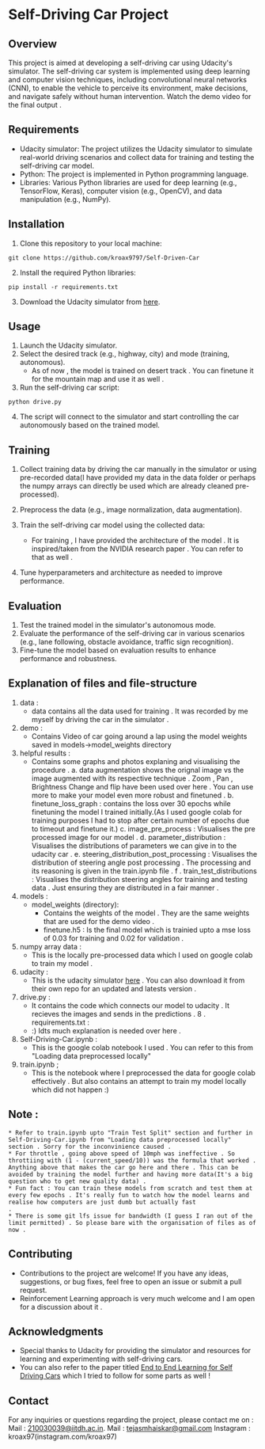 # Self-Driving Car Project

## Overview
This project is aimed at developing a self-driving car using Udacity's simulator. The self-driving car system is implemented using deep learning and computer vision techniques, including convolutional neural networks (CNN), to enable the vehicle to perceive its environment, make decisions, and navigate safely without human intervention. Watch the demo video for the final output .


## Requirements
- Udacity simulator: The project utilizes the Udacity simulator to simulate real-world driving scenarios and collect data for training and testing the self-driving car model.
- Python: The project is implemented in Python programming language.
- Libraries: Various Python libraries are used for deep learning (e.g., TensorFlow, Keras), computer vision (e.g., OpenCV), and data manipulation (e.g., NumPy).

## Installation
1. Clone this repository to your local machine:

```
git clone https://github.com/kroax9797/Self-Driven-Car
```

2. Install the required Python libraries:

```
pip install -r requirements.txt
```

3. Download the Udacity simulator from [here](https://github.com/udacity/self-driving-car-sim).

## Usage
1. Launch the Udacity simulator.
2. Select the desired track (e.g., highway, city) and mode (training, autonomous).
    - As of now , the model is trained on desert track . You can finetune it for the mountain map and use it as well .
3. Run the self-driving car script:

```
python drive.py
```

4. The script will connect to the simulator and start controlling the car autonomously based on the trained model.

## Training
1. Collect training data by driving the car manually in the simulator or using pre-recorded data(I have provided my data in the data folder or perhaps the numpy arrays can directly be used which are already cleaned  pre-processed).
2. Preprocess the data (e.g., image normalization, data augmentation).
3. Train the self-driving car model using the collected data:
    - For training , I have provided the architecture of the model . It is inspired/taken from the NVIDIA research paper . You can refer to that as well . 

4. Tune hyperparameters and architecture as needed to improve performance.

## Evaluation
1. Test the trained model in the simulator's autonomous mode.
2. Evaluate the performance of the self-driving car in various scenarios (e.g., lane following, obstacle avoidance, traffic sign recognition).
3. Fine-tune the model based on evaluation results to enhance performance and robustness.

## Explanation of files and file-structure
1. data : 
    - data contains all the data used for training . It was recorded by me myself by driving the car in the simulator .
2. demo : 
    - Contains Video of car going around a lap using the model weights saved in models->model_weights directory 
3. helpful results : 
    - Contains some graphs and photos explaning and visualising the procedure .
        a. data augmentation shows the orignal image vs the image augmented with its respective technique . Zoom , Pan , Brightness Change and flip have been used over here . You can use more to make your model even more robust and finetuned .
        b. finetune_loss_graph : contains the loss over 30 epochs while finetuning the model I trained initially.(As I used google colab for training purposes I had to stop after certain number of epochs due to timeout and finetune it.)
        c. image_pre_process : Visualises the pre processed image for our model .
        d. parameter_distribution : Visualises the distributions of parameters we can give in to the udacity car . 
        e. steering_distribution_post_processing : Visualises the distribution of steering angle post processing . The processing and its reasoning is given in the train.ipynb file .
        f . train_test_distributions : Visualises the distribution steering angles for training and testing data . Just ensuring they are distributed in a fair manner .
4. models : 
    - model_weights (directory):
        * Contains the weights of the model . They are the same weights that are used for the demo video .
        * finetune.h5 : Is the final model which is trainied upto a mse loss of 0.03 for training and 0.02 for validation .
5. numpy array data : 
    - This is the locally pre-processed data which I used on google colab to train my model .
6. udacity : 
    - This is the udacity simulator [here](https://github.com/udacity/self-driving-car-sim) . You can also download it from their own repo for an updated and latests version . 
7. drive.py : 
    - It contains the code which connects our model to udacity . It recieves the images and sends in the predictions . 
8 . requirements.txt : 
    - :) Idts much explanation is needed over here .
9. Self-Driving-Car.ipynb : 
    - This is the google colab notebook I used . You can refer to this from "Loading data preprocessed locally"
10. train.ipynb ; 
    - This is the notebook where I preprocessed the data for google colab effectively . But also contains an attempt to train my model locally which did not happen :) 

## Note : 
    * Refer to train.ipynb upto "Train Test Split" section and further in Self-Driving-Car.ipynb from "Loading data preprocessed locally" section . Sorry for the inconvinience caused .
    * For throttle , going above speed of 10mph was ineffective . So throttiing with (1 - (current_speed/10)) was the formula that worked . Anything above that makes the car go here and there . This can be avoided by training the model further and having more data(It's a big question who to get new quality data) .
    * Fun fact : You can train these models from scratch and test them at every few epochs . It's really fun to watch how the model learns and realise how computers are just dumb but actually fast 
    .
    * There is some git lfs issue for bandwidth (I guess I ran out of the limit permitted) . So please bare with the organisation of files as of now . 

## Contributing
- Contributions to the project are welcome! If you have any ideas, suggestions, or bug fixes, feel free to open an issue or submit a pull request.
- Reinforcement Learning approach is very much welcome and I am open for a discussion about it .  

## Acknowledgments
- Special thanks to Udacity for providing the simulator and resources for learning and experimenting with self-driving cars.
- You can also refer to the paper titled [End to End Learning for Self Driving Cars](https://arxiv.org/abs/1604.07316) which I tried to follow for some parts as well !

## Contact
For any inquiries or questions regarding the project, please contact me on : 
Mail : [210030039@iitdh.ac.in](mailto:210030039@iitdh.ac.in).
Mail : [tejasmhaiskar@gmail.com](mailto:tejasmhaiskar@gmail.com)
Instagram : kroax97(instagram.com/kroax97)
